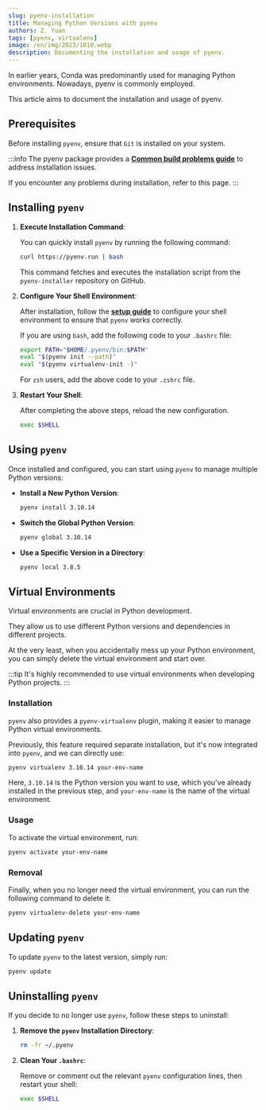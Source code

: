 ```yaml
---
slug: pyenv-installation
title: Managing Python Versions with pyenv
authors: Z. Yuan
tags: [pyenv, virtualenv]
image: /en/img/2023/1010.webp
description: Documenting the installation and usage of pyenv.
---
```


In earlier years, Conda was predominantly used for managing Python environments. Nowadays, pyenv is commonly employed.

This article aims to document the installation and usage of pyenv.

<!-- truncate -->

## Prerequisites

Before installing `pyenv`, ensure that `Git` is installed on your system.

:::info
The pyenv package provides a [**Common build problems guide**](https://github.com/pyenv/pyenv/wiki/Common-build-problems) to address installation issues.

If you encounter any problems during installation, refer to this page.
:::

## Installing `pyenv`

1. **Execute Installation Command**:

   You can quickly install `pyenv` by running the following command:

   ```bash
   curl https://pyenv.run | bash
   ```

   This command fetches and executes the installation script from the `pyenv-installer` repository on GitHub.

2. **Configure Your Shell Environment**:

   After installation, follow the [**setup guide**](https://github.com/pyenv/pyenv#set-up-your-shell-environment-for-pyenv) to configure your shell environment to ensure that `pyenv` works correctly.

   If you are using `bash`, add the following code to your `.bashrc` file:

   ```bash
   export PATH="$HOME/.pyenv/bin:$PATH"
   eval "$(pyenv init --path)"
   eval "$(pyenv virtualenv-init -)"
   ```

   For `zsh` users, add the above code to your `.zshrc` file.

3. **Restart Your Shell**:

   After completing the above steps, reload the new configuration.

   ```bash
   exec $SHELL
   ```

## Using `pyenv`

Once installed and configured, you can start using `pyenv` to manage multiple Python versions:

- **Install a New Python Version**:

  ```bash
  pyenv install 3.10.14
  ```

- **Switch the Global Python Version**:

  ```bash
  pyenv global 3.10.14
  ```

- **Use a Specific Version in a Directory**:
  ```bash
  pyenv local 3.8.5
  ```

## Virtual Environments

Virtual environments are crucial in Python development.

They allow us to use different Python versions and dependencies in different projects.

At the very least, when you accidentally mess up your Python environment, you can simply delete the virtual environment and start over.

:::tip
It's highly recommended to use virtual environments when developing Python projects.
:::

### Installation

`pyenv` also provides a `pyenv-virtualenv` plugin, making it easier to manage Python virtual environments.

Previously, this feature required separate installation, but it's now integrated into `pyenv`, and we can directly use:

```bash
pyenv virtualenv 3.10.14 your-env-name
```

Here, `3.10.14` is the Python version you want to use, which you've already installed in the previous step, and `your-env-name` is the name of the virtual environment.

### Usage

To activate the virtual environment, run:

```bash
pyenv activate your-env-name
```

### Removal

Finally, when you no longer need the virtual environment, you can run the following command to delete it:

```bash
pyenv virtualenv-delete your-env-name
```

## Updating `pyenv`

To update `pyenv` to the latest version, simply run:

```bash
pyenv update
```

## Uninstalling `pyenv`

If you decide to no longer use `pyenv`, follow these steps to uninstall:

1. **Remove the `pyenv` Installation Directory**:

   ```bash
   rm -fr ~/.pyenv
   ```

2. **Clean Your `.bashrc`**:

   Remove or comment out the relevant `pyenv` configuration lines, then restart your shell:

   ```bash
   exec $SHELL
   ```
